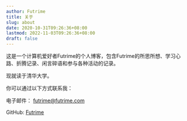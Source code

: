 ```yaml
---
author: Futrime
title: 关于
slug: about
date: 2020-10-31T09:26:36+08:00
lastmod: 2022-11-03T09:26:36+08:00
draft: false
---
```


这是一个计算机爱好者Futrime的个人博客，包含Futrime的所思所想、学习心路、折腾记录、闲言碎语和参与各种活动的记录。

现就读于清华大学。

你可以通过以下方式联系我：

电子邮件： [futrime@futrime.com](mailto:futrime@futrime.com)

GitHub: [Futrime](https://github.com/Futrime)